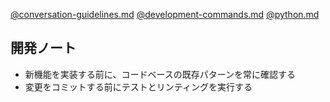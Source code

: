 [@conversation-guidelines.md](conversation-guidelines.md)
[@development-commands.md](development-commands.md)
[@python.md](python.md)

## 開発ノート

- 新機能を実装する前に、コードベースの既存パターンを常に確認する
- 変更をコミットする前にテストとリンティングを実行する
